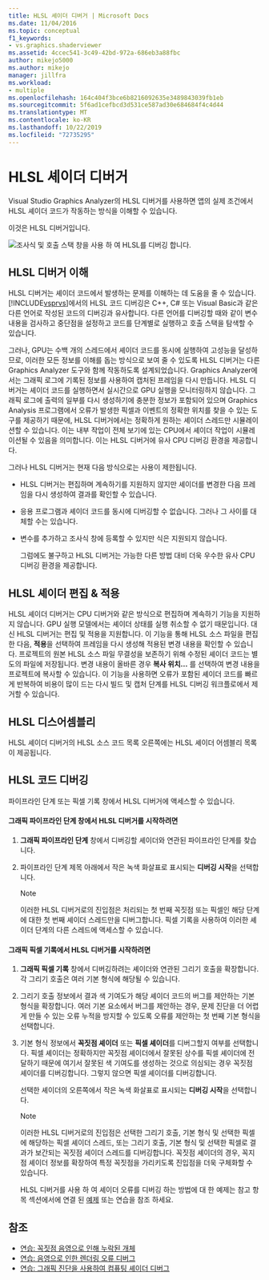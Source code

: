 ```yaml
---
title: HLSL 셰이더 디버거 | Microsoft Docs
ms.date: 11/04/2016
ms.topic: conceptual
f1_keywords:
- vs.graphics.shaderviewer
ms.assetid: 4ccec541-3c49-42bd-972a-686eb3a88fbc
author: mikejo5000
ms.author: mikejo
manager: jillfra
ms.workload:
- multiple
ms.openlocfilehash: 164c404f3bce6b8216092635e3489843039fb1eb
ms.sourcegitcommit: 5f6ad1cefbcd3d531ce587ad30e684684f4c4d44
ms.translationtype: MT
ms.contentlocale: ko-KR
ms.lasthandoff: 10/22/2019
ms.locfileid: "72735295"
---
```

# <a name="hlsl-shader-debugger"></a>HLSL 셰이더 디버거
Visual Studio Graphics Analyzer의 HLSL 디버거를 사용하면 앱의 실제 조건에서 HLSL 셰이더 코드가 작동하는 방식을 이해할 수 있습니다.

 이것은 HLSL 디버거입니다.

 ![조사식 및 호출 스택 창을 사용 하 여 HLSL를 디버깅 합니다.](media/gfx_diag_demo_hlsl_debugger_orientation.png "gfx_diag_demo_hlsl_debugger_orientation")

## <a name="understanding-the-hlsl-debugger"></a>HLSL 디버거 이해
 HLSL 디버거는 셰이더 코드에서 발생하는 문제를 이해하는 데 도움을 줄 수 있습니다. [!INCLUDE[vsprvs](../../code-quality/includes/vsprvs_md.md)]에서의 HLSL 코드 디버깅은 C++, C# 또는 Visual Basic과 같은 다른 언어로 작성된 코드의 디버깅과 유사합니다. 다른 언어를 디버깅할 때와 같이 변수 내용을 검사하고 중단점을 설정하고 코드를 단계별로 실행하고 호출 스택을 탐색할 수 있습니다.

 그러나, GPU는 수백 개의 스레드에서 셰이더 코드를 동시에 실행하여 고성능을 달성하므로, 이러한 모든 정보를 이해를 돕는 방식으로 보여 줄 수 있도록 HLSL 디버거는 다른 Graphics Analyzer 도구와 함께 작동하도록 설계되었습니다. Graphics Analyzer에서는 그래픽 로그에 기록된 정보를 사용하여 캡처된 프레임을 다시 만듭니다. HLSL 디버거는 셰이더 코드를 실행하면서 실시간으로 GPU 실행을 모니터링하지 않습니다. 그래픽 로그에 출력의 일부를 다시 생성하기에 충분한 정보가 포함되어 있으며 Graphics Analysis 프로그램에서 오류가 발생한 픽셀과 이벤트의 정확한 위치를 찾을 수 있는 도구를 제공하기 때문에, HLSL 디버거에서는 정확하게 원하는 셰이더 스레드만 시뮬레이션할 수 있습니다. 이는 내부 작업이 전체 보기에 있는 CPU에서 셰이더 작업이 시뮬레이션될 수 있음을 의미합니다. 이는 HLSL 디버거에 유사 CPU 디버깅 환경을 제공합니다.

 그러나 HLSL 디버거는 현재 다음 방식으로는 사용이 제한됩니다.

- HLSL 디버거는 편집하며 계속하기를 지원하지 않지만 셰이더를 변경한 다음 프레임을 다시 생성하여 결과를 확인할 수 있습니다.

- 응용 프로그램과 셰이더 코드를 동시에 디버깅할 수 없습니다. 그러나 그 사이를 대체할 수는 있습니다.

- 변수를 추가하고 조사식 창에 등록할 수 있지만 식은 지원되지 않습니다.

  그럼에도 불구하고 HLSL 디버거는 가능한 다른 방법 대비 더욱 우수한 유사 CPU 디버깅 환경을 제공합니다.

## <a name="hlsl-shader-edit--apply"></a>HLSL 셰이더 편집 & 적용
 HLSL 셰이더 디버거는 CPU 디버거와 같은 방식으로 편집하며 계속하기 기능을 지원하지 않습니다. GPU 실행 모델에서는 셰이더 상태를 실행 취소할 수 없기 때문입니다. 대신 HLSL 디버거는 편집 및 적용을 지원합니다. 이 기능을 통해 HLSL 소스 파일을 편집한 다음, **적용**을 선택하여 프레임을 다시 생성해 적용된 변경 내용을 확인할 수 있습니다. 프로젝트의 원본 HLSL 소스 파일 무결성을 보존하기 위해 수정된 셰이더 코드는 별도의 파일에 저장됩니다. 변경 내용이 올바른 경우 **복사 위치...** 를 선택하여 변경 내용을 프로젝트에 복사할 수 있습니다. 이 기능을 사용하면 오류가 포함된 셰이더 코드를 빠르게 반복하여 비용이 많이 드는 다시 빌드 및 캡처 단계를 HLSL 디버깅 워크플로에서 제거할 수 있습니다.

## <a name="hlsl-disassembly"></a>HLSL 디스어셈블리
 HLSL 셰이더 디버거의 HLSL 소스 코드 목록 오른쪽에는 HLSL 셰이더 어셈블리 목록이 제공됩니다.

## <a name="debugging-hlsl-code"></a>HLSL 코드 디버깅
 파이프라인 단계 또는 픽셀 기록 창에서 HLSL 디버거에 액세스할 수 있습니다.

#### <a name="to-start-the-hlsl-debugger-from-the-graphics-pipeline-stages-window"></a>그래픽 파이프라인 단계 창에서 HLSL 디버거를 시작하려면

1. **그래픽 파이프라인 단계** 창에서 디버깅할 셰이더와 연관된 파이프라인 단계를 찾습니다.

2. 파이프라인 단계 제목 아래에서 작은 녹색 화살표로 표시되는 **디버깅 시작**을 선택합니다.

    > [!NOTE]
    > 이러한 HLSL 디버거로의 진입점은 처리되는 첫 번째 꼭짓점 또는 픽셀인 해당 단계에 대한 첫 번째 셰이더 스레드만을 디버그합니다. 픽셀 기록을 사용하여 이러한 셰이더 단계의 다른 스레드에 액세스할 수 있습니다.

#### <a name="to-start-the-hlsl-debugger-from-the-graphics-pixel-history"></a>그래픽 픽셀 기록에서 HLSL 디버거를 시작하려면

1. **그래픽 픽셀 기록** 창에서 디버깅하려는 셰이더와 연관된 그리기 호출을 확장합니다. 각 그리기 호출은 여러 기본 형식에 해당될 수 있습니다.

2. 그리기 호출 정보에서 결과 색 기여도가 해당 셰이더 코드의 버그를 제안하는 기본 형식을 확장합니다. 여러 기본 요소에서 버그를 제안하는 경우, 문제 진단을 더 어렵게 만들 수 있는 오류 누적을 방지할 수 있도록 오류를 제안하는 첫 번째 기본 형식을 선택합니다.

3. 기본 형식 정보에서 **꼭짓점 셰이더** 또는 **픽셀 셰이더**를 디버그할지 여부를 선택합니다. 픽셀 셰이더는 정확하지만 꼭짓점 셰이더에서 잘못된 상수를 픽셀 셰이더에 전달하기 때문에 여기서 잘못된 색 기여도를 생성하는 것으로 의심되는 경우 꼭짓점 셰이더를 디버깅합니다. 그렇지 않으면 픽셀 셰이더를 디버깅합니다.

    선택한 셰이더의 오른쪽에서 작은 녹색 화살표로 표시되는 **디버깅 시작**을 선택합니다.

   > [!NOTE]
   > 이러한 HLSL 디버거로의 진입점은 선택한 그리기 호출, 기본 형식 및 선택한 픽셀에 해당하는 픽셀 셰이더 스레드, 또는 그리기 호출, 기본 형식 및 선택한 픽셀로 결과가 보간되는 꼭짓점 셰이더 스레드를 디버깅합니다. 꼭짓점 셰이더의 경우, 꼭지점 셰이더 정보를 확장하여 특정 꼭짓점을 가리키도록 진입점을 더욱 구체화할 수 있습니다.

   HLSL 디버거를 사용 하 여 셰이더 오류를 디버깅 하는 방법에 대 한 예제는 참고 항목 섹션에서에 연결 된 [예제](graphics-diagnostics-examples.md) 또는 연습을 참조 하세요.

## <a name="see-also"></a>참조
- [연습: 꼭짓점 음영으로 인해 누락된 개체](walkthrough-missing-objects-due-to-vertex-shading.md)
- [연습: 음영으로 인한 렌더링 오류 디버그](walkthrough-debugging-rendering-errors-due-to-shading.md)
- [연습: 그래픽 진단을 사용하여 컴퓨팅 셰이더 디버그](walkthrough-using-graphics-diagnostics-to-debug-a-compute-shader.md)